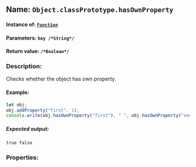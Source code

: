 ## Name: `Object.classPrototype.hasOwnProperty`

#### Instance of: [`Function`](Function.md)

#### Parameters: `key /*String*/`

#### Return value: `/*Boolean*/`

### Description:

Checks whether the object has own property.

#### Example:

```js
let obj;
obj.addProperty("first", 1);
console.write(obj.hasOwnProperty("first"), " ", obj.hasOwnProperty("second"));
```

##### Expected output:

```
true false
```

### Properties:



